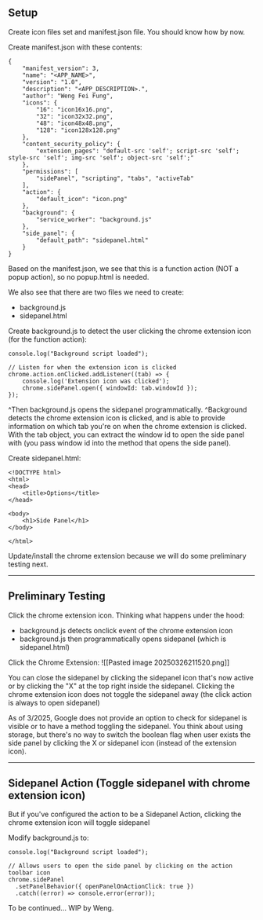 ## Setup

Create icon files set and manifest.json file. You should know how by now.

Create manifest.json with these contents:
```
{  
    "manifest_version": 3,  
    "name": "<APP_NAME>",  
    "version": "1.0",  
    "description": "<APP_DESCRIPTION>.",  
    "author": "Weng Fei Fung",
    "icons": {  
        "16": "icon16x16.png",  
        "32": "icon32x32.png",  
        "48": "icon48x48.png",  
        "128": "icon128x128.png"  
    },
    "content_security_policy": {  
        "extension_pages": "default-src 'self'; script-src 'self'; style-src 'self'; img-src 'self'; object-src 'self';"
    },
    "permissions": [
        "sidePanel", "scripting", "tabs", "activeTab"
    ],
    "action": {  
        "default_icon": "icon.png"
    },
	"background": {
	    "service_worker": "background.js"
    },
    "side_panel": {
        "default_path": "sidepanel.html"
    }
}
```

Based on the manifest.json, we see that this is a function action (NOT a popup action), so no popup.html is needed.

We also see that there are two files we need to create:
- background.js
- sidepanel.html

Create background.js to detect the user clicking the chrome extension icon (for the function action):
```
console.log("Background script loaded");

// Listen for when the extension icon is clicked
chrome.action.onClicked.addListener((tab) => {
    console.log('Extension icon was clicked');
    chrome.sidePanel.open({ windowId: tab.windowId });
});
```

^Then background.js opens the sidepanel programmatically.
^Background detects the chrome extension icon is clicked, and is able to provide information on which tab you're on when the chrome extension is clicked. With the tab object, you can extract the window id to open the side panel with (you pass window id into the method that opens the side panel).

Create sidepanel.html:
```
<!DOCTYPE html>
<html>
<head>
    <title>Options</title>
</head>

<body>
    <h1>Side Panel</h1>
</body>

</html>
```

Update/install the chrome extension because we will do some preliminary testing next.

---

## Preliminary Testing

Click the chrome extension icon. Thinking what happens under the hood:
- background.js detects onclick event of the chrome extension icon
- background.js then programmatically opens sidepanel (which is sidepanel.html)

Click the Chrome Extension:
![[Pasted image 20250326211520.png]]

You can close the sidepanel by clicking the sidepanel icon that's now active or by clicking the "X" at the top right inside the sidepanel. Clicking the chrome extension icon does not toggle the sidepanel away (the click action is always to open sidepanel)

As of 3/2025, Google does not provide an option to check for sidepanel is visible or to have a method toggling the sidepanel. You think about using storage, but there's no way to switch the boolean flag when user exists the side panel by clicking the X or sidepanel icon (instead of the extension icon).


---

## Sidepanel Action (Toggle sidepanel with chrome extension icon)


But if you've configured the action to be a Sidepanel Action, clicking the chrome extension icon will toggle sidepanel

Modify background.js to:
```
console.log("Background script loaded");

// Allows users to open the side panel by clicking on the action toolbar icon
chrome.sidePanel
  .setPanelBehavior({ openPanelOnActionClick: true })
  .catch((error) => console.error(error));
```


To be continued... WIP by Weng.
